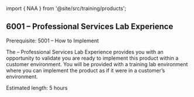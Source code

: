 import { NAA } from '@site/src/training/products';

## 6001 <NAA /> – Professional Services Lab Experience

Prerequisite: 5001 <NAA /> – How to Implement

The <NAA /> – Professional Services Lab Experience provides you with an opportunity to validate you are ready to implement this product within a customer environment. You will be provided with a training lab environment where you can implement the product as if it were in a customer’s environment.

Estimated length: 5 hours
